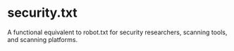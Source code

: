 # security.txt
A functional equivalent to robot.txt for security researchers, scanning tools, and scanning platforms.
